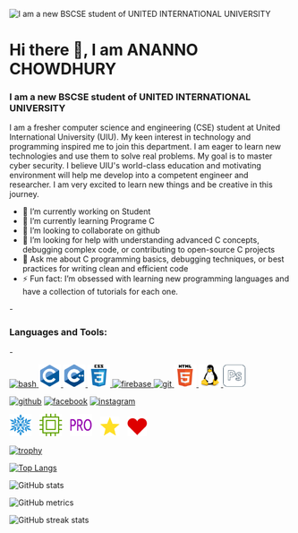 ![I am a new BSCSE student of UNITED INTERNATIONAL UNIVERSITY](https://scontent.fdac14-1.fna.fbcdn.net/v/t39.30808-6/467157664_1368611237442933_1734615088368327648_n.jpg?stp=dst-jpg_p526x296_tt6&_nc_cat=102&ccb=1-7&_nc_sid=833d8c&_nc_eui2=AeGI-NOGRCCAiEZdJ0kqa3WfW_pHEHsPm95b-kcQew-b3rn57r50N_Osia6zS9-4UY7vGDB8w_uEinkXuQJXXLKa&_nc_ohc=U7nGYrHRtl0Q7kNvgEVLuMb&_nc_zt=23&_nc_ht=scontent.fdac14-1.fna&_nc_gid=ACMeKx4anDja86uoqVn-CDW&oh=00_AYDsRfcA0lE1LuBbylvHBmizTkUp8ggfejj2fy5kp4KVKg&oe=674DE729)
# Hi there 👋, I am ANANNO CHOWDHURY
### I am a new BSCSE student of UNITED INTERNATIONAL UNIVERSITY


I am a fresher computer science and engineering (CSE) student at United International University (UIU). My keen interest in technology and programming inspired me to join this department. I am eager to learn new technologies and use them to solve real problems. My goal is to master cyber security. I believe UIU's world-class education and motivating environment will help me develop into a competent engineer and researcher. I am very excited to learn new things and be creative in this journey.


- 🔭 I’m currently working on Student 
- 🌱 I’m currently learning Programe C 
- 👯 I’m looking to collaborate on github 
- 🤔 I’m looking for help with understanding advanced C concepts, debugging complex code, or contributing to open-source C projects 
- 💬 Ask me about C programming basics, debugging techniques, or best practices for writing clean and efficient code 
- ⚡ Fun fact: I’m obsessed with learning new programming languages and have a collection of tutorials for each one. 

-<h3 align="left">Languages and Tools:</h3>
-<p align="left"> <a href="https://www.gnu.org/software/bash/" target="_blank" rel="noreferrer"> <img src="https://www.vectorlogo.zone/logos/gnu_bash/gnu_bash-icon.svg" alt="bash" width="40" height="40"/> </a> <a href="https://www.cprogramming.com/" target="_blank" rel="noreferrer"> <img src="https://raw.githubusercontent.com/devicons/devicon/master/icons/c/c-original.svg" alt="c" width="40" height="40"/> </a> <a href="https://www.w3schools.com/cpp/" target="_blank" rel="noreferrer"> <img src="https://raw.githubusercontent.com/devicons/devicon/master/icons/cplusplus/cplusplus-original.svg" alt="cplusplus" width="40" height="40"/> </a> <a href="https://www.w3schools.com/css/" target="_blank" rel="noreferrer"> <img src="https://raw.githubusercontent.com/devicons/devicon/master/icons/css3/css3-original-wordmark.svg" alt="css3" width="40" height="40"/> </a> <a href="https://firebase.google.com/" target="_blank" rel="noreferrer"> <img src="https://www.vectorlogo.zone/logos/firebase/firebase-icon.svg" alt="firebase" width="40" height="40"/> </a> <a href="https://git-scm.com/" target="_blank" rel="noreferrer"> <img src="https://www.vectorlogo.zone/logos/git-scm/git-scm-icon.svg" alt="git" width="40" height="40"/> </a> <a href="https://www.w3.org/html/" target="_blank" rel="noreferrer"> <img src="https://raw.githubusercontent.com/devicons/devicon/master/icons/html5/html5-original-wordmark.svg" alt="html5" width="40" height="40"/> </a> <a href="https://www.linux.org/" target="_blank" rel="noreferrer"> <img src="https://raw.githubusercontent.com/devicons/devicon/master/icons/linux/linux-original.svg" alt="linux" width="40" height="40"/> </a> <a href="https://www.photoshop.com/en" target="_blank" rel="noreferrer"> <img src="https://raw.githubusercontent.com/devicons/devicon/master/icons/photoshop/photoshop-line.svg" alt="photoshop" width="40" height="40"/> </a> </p>
[<img src='https://cdn.jsdelivr.net/npm/simple-icons@3.0.1/icons/github.svg' alt='github' height='40'>](https://github.com/ANANNOCHOWDHURY)  [<img src='https://cdn.jsdelivr.net/npm/simple-icons@3.0.1/icons/facebook.svg' alt='facebook' height='40'>](https://www.facebook.com/ananno.ananno.77?mibextid=ZbWKwL)  [<img src='https://cdn.jsdelivr.net/npm/simple-icons@3.0.1/icons/instagram.svg' alt='instagram' height='40'>](https://www.instagram.com/chowdhuryananno/) 

<a href='https://archiveprogram.github.com/'><img src='https://raw.githubusercontent.com/acervenky/animated-github-badges/master/assets/acbadge.gif' width='40' height='40'></a> <a href='https://docs.github.com/en/developers'><img src='https://raw.githubusercontent.com/acervenky/animated-github-badges/master/assets/devbadge.gif' width='40' height='40'></a> <a href='https://github.com/pricing'><img src='https://raw.githubusercontent.com/acervenky/animated-github-badges/master/assets/pro.gif' width='40' height='40'></a> <a href='https://stars.github.com/'><img src='https://raw.githubusercontent.com/acervenky/animated-github-badges/master/assets/starbadge.gif' width='35' height='35'></a> <a href='https://docs.github.com/en/github/supporting-the-open-source-community-with-github-sponsors'><img src='https://raw.githubusercontent.com/acervenky/animated-github-badges/master/assets/sponsorbadge.gif' width='35' height='35'></a> 

[![trophy](https://github-profile-trophy.vercel.app/?username=ANANNOCHOWDHURY)](https://github.com/ryo-ma/github-profile-trophy)

[![Top Langs](https://github-readme-stats.vercel.app/api/top-langs/?username=ANANNOCHOWDHURY)](https://github.com/anuraghazra/github-readme-stats)

![GitHub stats](https://github-readme-stats.vercel.app/api?username=ANANNOCHOWDHURY&show_icons=true&count_private=true)  

![GitHub metrics](https://metrics.lecoq.io/ANANNOCHOWDHURY)  

![GitHub streak stats](https://streak-stats.demolab.com/?user=ANANNOCHOWDHURY)  


